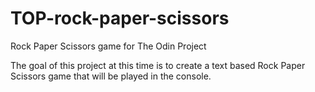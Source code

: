 # TOP-rock-paper-scissors
Rock Paper Scissors game for The Odin Project

The goal of this project at this time is to create a text based Rock Paper Scissors game that will be played in the console.